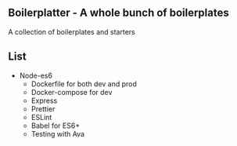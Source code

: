 ## Boilerplatter - A whole bunch of boilerplates

A collection of boilerplates and starters

## List

  * Node-es6
    - Dockerfile for both dev and prod
    - Docker-compose for dev
    - Express
    - Prettier
    - ESLint
    - Babel for ES6+
    - Testing with Ava
